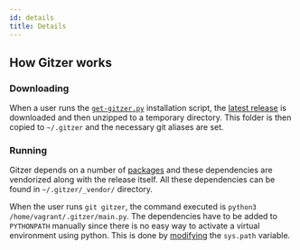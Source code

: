```yaml
---
id: details
title: Details
---
```


## How Gitzer works

### Downloading

When a user runs the
[`get-gitzer.py`](https://github.com/IgnisDa/Gitzer/blob/main/get-gitzer.py)
installation script, the [latest release](https://github.com/IgnisDa/Gitzer/releases/latest)
is downloaded and then unzipped to a temporary directory. This folder is then copied to
`~/.gitzer` and the necessary git aliases are set.

### Running

Gitzer depends on a number of [packages](https://github.com/IgnisDa/Gitzer/blob/main/gitzer/requirements.txt)
and these dependencies are vendorized along with the release itself. All these dependencies
can be found in `~/.gitzer/_vendor/` directory.

When the user runs `git gitzer`, the command executed is `python3 /home/vagrant/.gitzer/main.py`.
The dependencies have to be added to `PYTHONPATH` manually since there is no easy way to
activate a virtual environment using python. This is done by
[modifying](https://github.com/IgnisDa/Gitzer/blob/main/tools/main.py#L24) the `sys.path`
variable.
